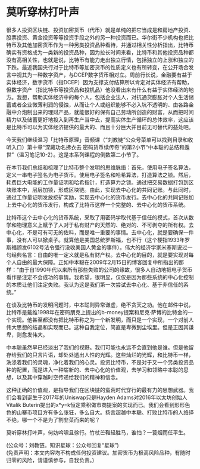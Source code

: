 # 莫听穿林打叶声

很多人投资区块链、投资加密货币（代币）就是单纯的把它当成是和房地产投资、股票投资、黄金投资等等投资手段之外的另一种投资而已。华尔街不少机构也把比特币及其他加密货币作为一种另类投资品种看待，并通过相关性分析指出，比特币确实有资格成为一类新的投资品种，因为拉长时间来看，比特币和其他投资品种都没有高相关性，也就是说，比特币有能力走出独立行情，包括独立的上涨和独立的下跌。最近我国央行对于比特币等加密货币的性质定义也有所转变，在公开场合发言中视其为一种数字资产，与DCEP数字货币相对立。周前行长说，金融要有益于实体经济，数字货币（指DCEP）因为支撑支付结算所以肯定对实体经济有帮助，但数字资产（指比特币等投资品和投机品）他没看出来有什么有益于实体经济的地方。我想，帮助实体经济中的每个人，包括企业法人，对抗通货膨胀对个人生活储蓄或者企业微薄利润的侵蚀，从而让个人或组织能够不必入坑不透明的、由各路金融中介炮制出来的理财产品，就能很好的保有自己劳动所创造的财富，从而把时间精力以及储蓄更好地投入到再生产当中去，提高实体生产循环的总体效率，这应该是比特币可以为实体经济提供的最大的、而且十分巨大并目前无可替代的益处吧。

今天我们继续温习「比特币原理」音频课（“刘教链”公众号菜单可以找到目录和收听入口）第十章“深藏功名拂衣去 密码货币续传奇”的第2小节“中本聪的总结和遁世”（温习笔记10-2）。这是本系列课程的倒数第二小节了。

在本节我们总结和梳理了比特币整个发明的思维脉络：首先，使用电子签名算法，定义一串电子签名为电子货币。使用电子签名和哈希算法，打造算法之锁。然后，耗费巨大电能的工作量证明和哈希指针，打造算力之锁。通过把交易数据打包到区块账本中，层层加锁，形成区块链。由此，实现去中心化的共同记账。与此同时，通过工作量证明发放挖矿奖励，实现去中心化的货币发行。去中心化的共同记账加上去中心化的货币发行，构成了比特币这样一个完整的、去中心化的货币系统。

比特币这个去中心化的货币系统，采取了用密码学取代基于信任的模式，首次从数学和物理意义上赋予了人对于私有财产的天然的、绝对的、不可剥夺的所有权。去中心化，不是可有可无的佐料，而是唯一重要的事情。去中心化，就是要确保一件事，没有人可以掀桌子。就算他是美国总统罗斯福，也不行（这个梗指1933年罗斯福颁发6102号法令强行没收美国人黄金的事件）。伟大的经济学家米塞斯说过一句经典名言：自由的唯一定义就是私有财产权。去中心化的目的，就是要实现对每个人自由的最大保障。正如中本聪在2009年2月15日的博客回复中所指出的那样：“由于自1990年代以来所有那些失败的公司的缘故，很多人自动地把电子货币看作是注定不会成功的事情。我希望，很明显，仅仅是因为那些系统的中心化控制的本质让他们注定失败。我认为这是我们第一次尝试去中心化、基于非信任的系统。”

在谈及比特币的发明问题时，中本聪则异常谦虚，绝不贪天之功。他在邮件中说，比特币是戴维1998年在密码朋克上提出的b-money提案和尼克·萨博的比特金的一个实现。他甚至都没有把比特币称之为一个新发明，而只是一个实现，一个对前人伟大思想的结晶和实现而已。这种自我定位，简直是卑微到尘埃里。但是正因其谦卑，则愈发伟大。

中本聪虽然早已经淡出了我们的视野。我们可能也永远不会直到他是谁。但是他留存给我们的只言片语，却处处透出人性的光辉。这些灿烂的光辉，和比特币一样，洗涤着我们的灵魂，净化着我们的心灵。投资比特币，不是对于又一个另类投资品种的配置，而是进入一种崭新的、去中心化的价值观，去学习和领略中本聪的思想，以及其中穿越时空传递给我们的精神和信念。

这种正确的价值观，是指导我们在区块链的蛮荒时代穿行的最有力的思想武器。我们会看到诞生于2017年的Uniswap只是Hayden Adams对2016年以太坊创始人Vitalik Buterin提出的x*y=k恒定乘积做市商提案的实现而已。我们会看到形形色色的山寨币项目方有多么张狂，多么自大。扬言超越中本聪、打败比特币的人络绎不绝，哪一个不是为了割韭菜而来的呢？

莫听穿林打叶声，何妨吟啸且徐行。竹杖芒鞋轻胜马，谁怕？一蓑烟雨任平生。

(公众号：刘教链。知识星球：公众号回复“星球”) \
(免责声明：本文内容均不构成任何投资建议。加密货币为极高风险品种，有随时归零的风险，请谨慎参与，自我负责。)
